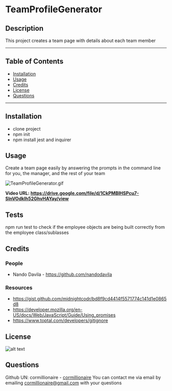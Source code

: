 # TeamProfileGenerator
## Description
This project creates a team page with details about each team member

---
## Table of Contents
- [Installation](#installation)
- [Usage](#usage)
- [Credits](#credits)
- [License](#license)
- [Questions](#questions)
---
## Installation
- clone project
- npm init
- npm install jest and inquirer

## Usage
Create a team page easily by answering the prompts in the command line for you, the manager, and the rest of your team

![TeamProfileGenerator.gif](./images/TeamProfileGenerator.gif)

**Video URL: https://drive.google.com/file/d/1CkPMBIHSPcu7-SlnVOdkIh52GhvHAYay/view**

## Tests
npm run test to check if the employee objects are being built correctly from the employee class/sublasses
## Credits
### People
- Nando Davila - https://github.com/nandodavila

### Resources
- https://gist.github.com/midnightcodr/bd8f9cd4414f5571774c141d1e0865d8
- https://developer.mozilla.org/en-US/docs/Web/JavaScript/Guide/Using_promises
- https://www.toptal.com/developers/gitignore

## License
![alt text](https://img.shields.io/static/v1?label=ISC&message=ISC&color=brightgreen&style=plastic)
## Questions
Github UN: cormillionaire - [cormillionaire](https://github.com/cormillionaire)
You can contact me via email by emailing cormillionaire@gmail.com with your questions
